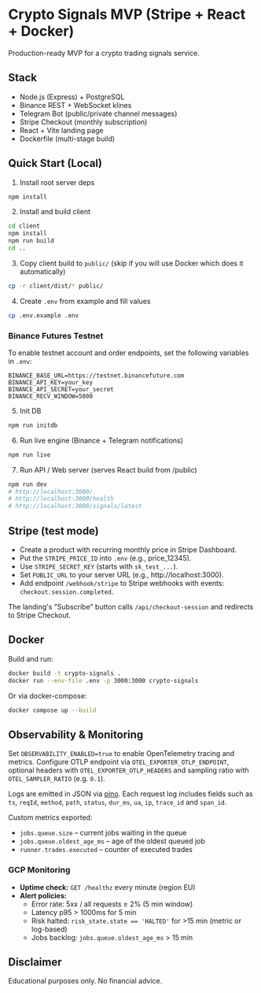 # Crypto Signals MVP (Stripe + React + Docker)

Production-ready MVP for a crypto trading signals service.

## Stack
- Node.js (Express) + PostgreSQL
- Binance REST + WebSocket klines
- Telegram Bot (public/private channel messages)
- Stripe Checkout (monthly subscription)
- React + Vite landing page
- Dockerfile (multi-stage build)

## Quick Start (Local)

1) Install root server deps
```bash
npm install
```

2) Install and build client
```bash
cd client
npm install
npm run build
cd ..
```

3) Copy client build to `public/` (skip if you will use Docker which does it automatically)
```bash
cp -r client/dist/* public/
```

4) Create `.env` from example and fill values
```bash
cp .env.example .env
```

### Binance Futures Testnet
To enable testnet account and order endpoints, set the following variables in `.env`:

```
BINANCE_BASE_URL=https://testnet.binancefuture.com
BINANCE_API_KEY=your_key
BINANCE_API_SECRET=your_secret
BINANCE_RECV_WINDOW=5000
```

5) Init DB
```bash
npm run initdb
```

6) Run live engine (Binance + Telegram notifications)
```bash
npm run live
```

7) Run API / Web server (serves React build from /public)
```bash
npm run dev
# http://localhost:3000/
# http://localhost:3000/health
# http://localhost:3000/signals/latest
```

## Stripe (test mode)
- Create a product with recurring monthly price in Stripe Dashboard.
- Put the `STRIPE_PRICE_ID` into `.env` (e.g., price_12345).
- Use `STRIPE_SECRET_KEY` (starts with `sk_test_...`).
- Set `PUBLIC_URL` to your server URL (e.g., http://localhost:3000).
- Add endpoint `/webhook/stripe` to Stripe webhooks with events: `checkout.session.completed`.

The landing's "Subscribe" button calls `/api/checkout-session` and redirects to Stripe Checkout.

## Docker
Build and run:
```bash
docker build -t crypto-signals .
docker run --env-file .env -p 3000:3000 crypto-signals
```

Or via docker-compose:
```bash
docker compose up --build
```

## Observability & Monitoring

Set `OBSERVABILITY_ENABLED=true` to enable OpenTelemetry tracing and metrics. Configure OTLP endpoint via `OTEL_EXPORTER_OTLP_ENDPOINT`, optional headers with `OTEL_EXPORTER_OTLP_HEADERS` and sampling ratio with `OTEL_SAMPLER_RATIO` (e.g. `0.1`).

Logs are emitted in JSON via [pino](https://getpino.io/). Each request log includes fields such as `ts`, `reqId`, `method`, `path`, `status`, `dur_ms`, `ua`, `ip`, `trace_id` and `span_id`.

Custom metrics exported:

- `jobs.queue.size` – current jobs waiting in the queue
- `jobs.queue.oldest_age_ms` – age of the oldest queued job
- `runner.trades.executed` – counter of executed trades

### GCP Monitoring

- **Uptime check:** `GET /healthz` every minute (region EU)
- **Alert policies:**
  - Error rate: 5xx / all requests ≥ 2% (5 min window)
  - Latency p95 > 1000ms for 5 min
  - Risk halted: `risk_state.state == 'HALTED'` for >15 min (metric or log-based)
  - Jobs backlog: `jobs.queue.oldest_age_ms` > 15 min

## Disclaimer
Educational purposes only. No financial advice.
